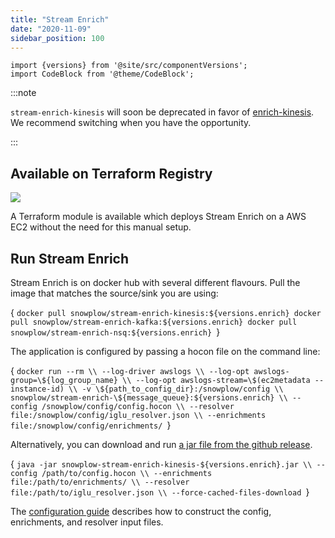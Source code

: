 ```yaml
---
title: "Stream Enrich"
date: "2020-11-09"
sidebar_position: 100
---
```


```mdx-code-block
import {versions} from '@site/src/componentVersions';
import CodeBlock from '@theme/CodeBlock';
```

:::note

`stream-enrich-kinesis` will soon be deprecated in favor of [enrich-kinesis](/docs/pipeline-components-and-applications/enrichment-components/enrich-kinesis/index.md). We recommend switching when you have the opportunity.

:::

## Available on Terraform Registry

[![](https://img.shields.io/static/v1?label=Terraform&message=Registry&color=7B42BC&logo=terraform)](https://registry.terraform.io/modules/snowplow-devops/iglu-server-ec2/aws/latest)

A Terraform module is available which deploys Stream Enrich on a AWS EC2 without the need for this manual setup.

## Run Stream Enrich

Stream Enrich is on docker hub with several different flavours. Pull the image that matches the source/sink you are using:

<CodeBlock language="bash">{
`docker pull snowplow/stream-enrich-kinesis:${versions.enrich}
docker pull snowplow/stream-enrich-kafka:${versions.enrich}
docker pull snowplow/stream-enrich-nsq:${versions.enrich}
`}</CodeBlock>

The application is configured by passing a hocon file on the command line:

<CodeBlock language="bash">{
`docker run --rm \\
      --log-driver awslogs \\
      --log-opt awslogs-group=\${log_group_name} \\
      --log-opt awslogs-stream=\$(ec2metadata --instance-id) \\
      -v \${path_to_config_dir}:/snowplow/config \\
      snowplow/stream-enrich-\${message_queue}:${versions.enrich} \\
      --config /snowplow/config/config.hocon \\
      --resolver file:/snowplow/config/iglu_resolver.json \\
      --enrichments file:/snowplow/config/enrichments/
`}</CodeBlock>


Alternatively, you can download and run [a jar file from the github release](https://github.com/snowplow/enrich/releases).

<CodeBlock language="bash">{
`java -jar snowplow-stream-enrich-kinesis-${versions.enrich}.jar \\
  --config /path/to/config.hocon \\
  --enrichments file:/path/to/enrichments/ \\
  --resolver file:/path/to/iglu_resolver.json \\
  --force-cached-files-download
`}</CodeBlock>

The [configuration guide](/docs/pipeline-components-and-applications/enrichment-components/stream-enrich/configure-stream-enrich/index.md) describes how to construct the config, enrichments, and resolver input files.[](https://github.com/snowplow/snowplow/wiki/_Footer/_edit)
